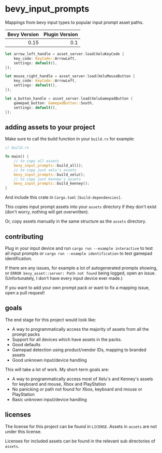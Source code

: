 # bevy_input_prompts

Mappings from bevy input types to popular input prompt asset paths.

| Bevy Version | Plugin Version |
| -----------: | -------------: |
|         0.15 |            0.1 |

```rust
let arrow_left_handle = asset_server.load(XeluKeyCode {
    key_code: KeyCode::ArrowLeft,
    settings: default(),
});

let mouse_right_handle = asset_server.load(XeluMouseButton {
    key_code: KeyCode::ArrowLeft,
    settings: default(),
});

let a_button_handle = asset_server.load(XeluGamepadButton {
    gamepad_button: GamepadButton::South,
    settings: default(),
});
```

## adding assets to your project

Make sure to call the build function in your `build.rs` for example:

```rust
// build.rs

fn main() {
    // to copy all assets
    bevy_input_prompts::build_all();
    // to copy just xelu's assets
    bevy_input_prompts::build_xelu();
    // to copy just kenney's assets
    bevy_input_prompts::build_kenney();
}
```

And include this crate in `Cargo.toml` `[build-dependencies]`.

This copies input prompt assets into your `assets` directory if they don't exist (don't worry, nothing will get overwritten).

Or, copy assets manually in the same structure as the `assets` directory.

## contributing

Plug in your input device and run `cargo run --example interactive` to test all input prompts or `cargo run --example identification` to test gamepad identification.

If there are any issues, for example a lot of autogenerated prompts showing, or `ERROR bevy_asset::server: Path not found` being logged, open an issue. (Unfortunately, I don't have every input device ever made.)

If you want to add your own prompt pack or want to fix a mapping issue, open a pull request!

## goals

The end stage for this project would look like:

- A way to programmatically access the majority of assets from all the prompt packs
- Support for all devices which have assets in the packs.
- Good defaults
- Gamepad detection using product/vendor IDs, mapping to branded assets
- Good unknown input/device handling

This will take a lot of work. My short-term goals are:

- A way to programmatically access most of Xelu's and Kenney's assets for keyboard and mouse, Xbox and PlayStation
- No panicking or path not found for Xbox, keyboard and mouse or PlayStation
- Basic unknown input/device handling

## licenses

The license for this project can be found in `LICENSE`. Assets in `assets` are not under this license.

Licenses for included assets can be found in the relevant sub directories of `assets`.